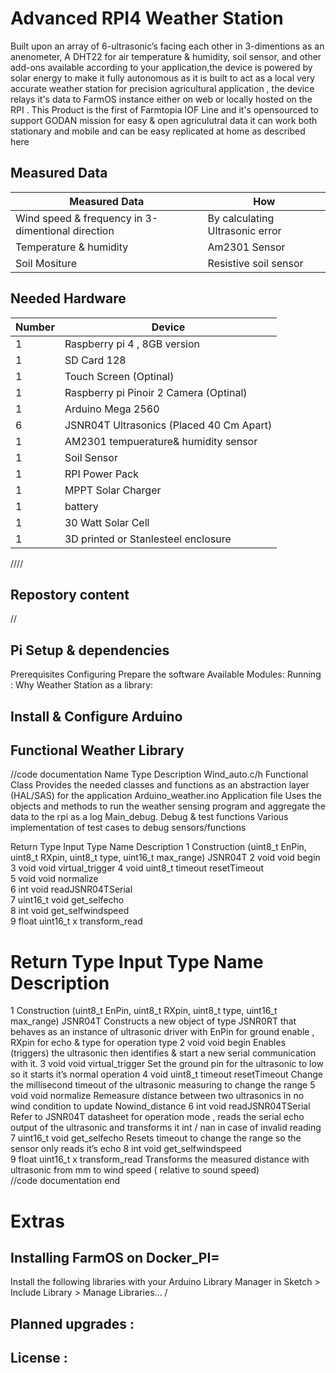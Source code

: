 # Advanced RPI4 Weather Station 

Built upon an array of 6-ultrasonic’s facing each other in 3-dimentions as an
anenometer, A DHT22 for air temperature & humidity, soil sensor, and other add-ons available according to your application,the device is powered by solar energy to make it fully autonomous as it is built to act as a local very accurate weather station for precision agricultural application , the device relays it's data to FarmOS instance either on web or locally hosted on the RPI .
This Product is the first of Farmtopia IOF Line and it's opensourced to support GODAN mission for easy & open agriculutral data 
it can work both stationary and mobile and can be easy replicated at home as described here 
## Measured Data
Measured Data| How
------------ | -------------
Wind speed & frequency in 3-dimentional direction | By calculating Ultrasonic error
Temperature & humidity | Am2301 Sensor
Soil Mositure | Resistive soil sensor

## Needed Hardware
Number | Device
------------ | -------------
1 | Raspberry pi 4 , 8GB version 
1 | SD Card 128	
1 | Touch Screen	(Optinal)
1 | Raspberry pi Pinoir 2 Camera (Optinal)	
1 | Arduino Mega 2560
6 | JSNR04T Ultrasonics (Placed 40 Cm Apart)
1 | AM2301 tempuerature& humidity sensor
1 | Soil Sensor
1 | RPI Power Pack
1 | MPPT Solar Charger
1 | battery 
1 | 30 Watt Solar Cell
1 | 3D printed or Stanlesteel enclosure 

////

## Repostory content
//
## Pi Setup & dependencies 
Prerequisites
Configuring 
Prepare the software
Available Modules:
Running :
Why Weather Station as a library:
## Install & Configure Arduino 
## Functional Weather Library
//code documentation 
Name	Type	Description 
Wind_auto.c/h	Functional Class	Provides the needed classes and functions as an abstraction layer  (HAL/SAS) for the application
Arduino_weather.ino	Application file	Uses the objects and methods to run the weather sensing program and aggregate the data to the rpi as a log
Main_debug.	Debug & test functions	Various implementation of test cases to debug sensors/functions 

Return Type	Input Type	Name	Description
1	Construction 	(uint8_t EnPin, uint8_t RXpin, uint8_t type, uint16_t max_range)	JSNR04T	
2	void 	void 	begin	
3	void 	void 	virtual_trigger	
4	void 	uint8_t timeout	resetTimeout	
5	void 	void 	normalize	
6	int	void	readJSNR04TSerial	
7	uint16_t	void	get_selfecho	
8	int	void	get_selfwindspeed	
9	float	uint16_t x	transform_read	
#	Return Type	Input Type	Name	Description
1	Construction 	(uint8_t EnPin, uint8_t RXpin, uint8_t type, uint16_t max_range)	JSNR04T	Constructs a new object of type JSNR0RT that behaves as an instance of ultrasonic driver with EnPin for ground enable , RXpin for echo & type for operation type
2	void 	void 	begin	Enables (triggers) the ultrasonic then identifies & start a new serial communication with it.
3	void 	void 	virtual_trigger	Set the ground pin for the ultrasonic to low so it starts it’s normal operation
4	void 	uint8_t timeout	resetTimeout	Change the millisecond timeout of the ultrasonic measuring to change the range 
5	void 	void 	normalize	Remeasure distance between two ultrasonics in no wind condition to update Nowind_distance
6	int	void	readJSNR04TSerial	Refer to JSNR04T datasheet for operation mode , reads the serial echo output of the ultrasonic and transforms it int / nan in case of invalid reading 
7	uint16_t	void	get_selfecho	Resets timeout to change the range so the sensor only reads it’s echo 
8	int	void	get_selfwindspeed	
9	float	uint16_t x	transform_read	Transforms the measured distance with ultrasonic from mm to wind speed ( relative to sound speed)  
//code documentation end
# Extras 
## Installing FarmOS on Docker_PI=


Install the following libraries with your Arduino Library Manager in Sketch > Include Library > Manage Libraries...
/


## Planned upgrades :

## License :
